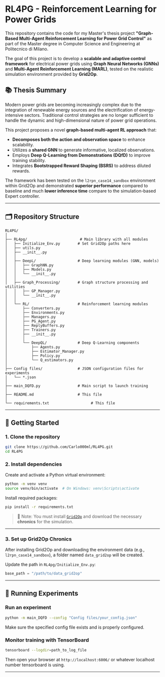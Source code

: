 # RL4PG - Reinforcement Learning for Power Grids

This repository contains the code for my Master's thesis project **"Graph-Based Multi-Agent Reinforcement Learning for Power Grid Control"** as part of the Master degree in Computer Science and Engineering at Politecnico di Milano.

The goal of this project is to develop a **scalable and adaptive control framework** for electrical power grids using **Graph Neural Networks (GNNs)** and **Multi-Agent Reinforcement Learning (MARL)**, tested on the realistic simulation environment provided by **Grid2Op**.

## 📚 Thesis Summary

Modern power grids are becoming increasingly complex due to the integration of renewable energy sources and the electrification of energy-intensive sectors. Traditional control strategies are no longer sufficient to handle the dynamic and high-dimensional nature of power grid operations.

This project proposes a novel **graph-based multi-agent RL approach** that:

- **Decomposes both the action and observation space** to enhance scalability.
- Utilizes a **shared GNN** to generate informative, localized observations.
- Employs **Deep Q-Learning from Demonstrations (DQfD)** to improve training stability.
- Integrates **Bootstrapped Reward Shaping (BSRS)** to address diluted rewards.

The framework has been tested on the `l2rpn_case14_sandbox` environment within Grid2Op and demonstrated **superior performance** compared to baseline and much **lower inference time** compare to the simulation-based Expert controller.


---

## 🗂️ Repository Structure

```
RL4PG/
│
├── RL4pg/                        # Main library with all modules
│   ├── Initialize_Env.py        # Set Grid2Op paths here
│   ├── utils.py
│   ├── __init__.py
│   │
│   ├── DeepL/                   # Deep learning modules (GNN, models)
│   │   ├── GraphNN.py
│   │   ├── Models.py
│   │   └── __init__.py
│   │
│   ├── Graph_Processing/        # Graph structure processing and utilities
│   │   ├── GP_Manager.py
│   │   └── __init__.py
│   │
│   └── RL/                      # Reinforcement learning modules
│       ├── Converters.py
│       ├── Environments.py
│       ├── Managers.py
│       ├── PG_Agent.py
│       ├── ReplyBuffers.py
│       ├── Trainers.py
│       ├── __init__.py
│       │
│       └── DeepQL/              # Deep Q-Learning components
│           ├── Agents.py
│           ├── Estimator_Manager.py
│           ├── Policy.py
│           └── Q_estimators.py
│
├── Config files/                # JSON configuration files for experiments
│   └── *.json
│
├── main_DQFD.py                 # Main script to launch training
│
├── README.md                    # This file
│
└── requirements.txt                   # This file

```

---

## 🚀 Getting Started

### 1. Clone the repository

```bash
git clone https://github.com/Carlo000ml/RL4PG.git
cd RL4PG
```

### 2. Install dependencies

Create and activate a Python virtual environment:

```bash
python -m venv venv
source venv/bin/activate  # On Windows: venv\Scripts\activate
```

Install required packages:

```bash
pip install -r requirements.txt
```

> 📝 Note: You must install [`Grid2Op`](https://grid2op.readthedocs.io/en/latest/install.html) and download the necessary **chronics** for the simulation.

---

### 3. Set up Grid2Op Chronics

After installing Grid2Op and downloading the environment data (e.g., `l2rpn_case14_sandbox`), a folder named `data_grid2op` will be created.

Update the path in `RL4pg/Initialize_Env.py`:

```python
base_path = "/path/to/data_grid2op"
```

---

## 🧪 Running Experiments

### Run an experiment

```bash
python -m main_DQFD --config "Config files/your_config.json"
```

Make sure the specified config file exists and is properly configured.

### Monitor training with TensorBoard

```bash
tensorboard --logdir=path_to_log_file
```

Then open your browser at `http://localhost:6006/` or whatever localhost number tensorboard is using.

---
